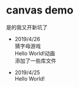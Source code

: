 # canvas demo

是的我又开新坑了

* 2019/4/26  
猜字母游戏  
Hello World!动画  
添加了一些库文件

* 2019/4/25  
Hello World!
